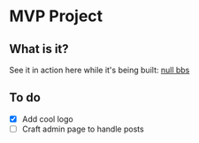 # MVP Project

## What is it?

See it in action here while it's being built: [null bbs](https://nbbs.onrender.com/)

## To do

-   [x] Add cool logo
-   [ ] Craft admin page to handle posts
